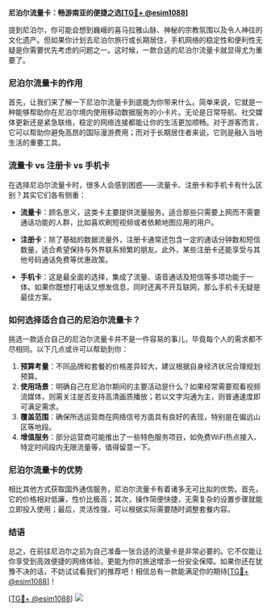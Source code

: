 **尼泊尔流量卡：畅游南亚的便捷之选[[TG💪+ @esim1088](https://t.me/s/esim1088)]**

提到尼泊尔，你可能会想到巍峨的喜马拉雅山脉、神秘的宗教氛围以及令人神往的文化遗产。但如果你计划去尼泊尔旅行或长期居住，手机网络的稳定性和便利性无疑是你需要优先考虑的问题之一。这时候，一款合适的尼泊尔流量卡就显得尤为重要了。

### 尼泊尔流量卡的作用

首先，让我们来了解一下尼泊尔流量卡到底能为你带来什么。简单来说，它就是一种能够帮助你在尼泊尔境内使用移动数据服务的小卡片。无论是日常导航、社交媒体更新还是紧急联络，稳定的网络连接都能让你的生活更加顺畅。对于游客而言，它可以帮助你避免高昂的国际漫游费用；而对于长期居住者来说，它则是融入当地生活的重要工具。

### 流量卡 vs 注册卡 vs 手机卡

在选择尼泊尔流量卡时，很多人会感到困惑——流量卡、注册卡和手机卡有什么区别？其实它们各有侧重：

- **流量卡**：顾名思义，这类卡主要提供流量服务。适合那些只需要上网而不需要通话功能的人群，比如喜欢刷短视频或者依赖地图应用的用户。
  
- **注册卡**：除了基础的数据流量外，注册卡通常还包含一定的通话分钟数和短信数量，适合希望保持与外界联系频繁的朋友。此外，某些注册卡还能享受与其他号码通话免费等优惠政策。

- **手机卡**：这是最全面的选择，集成了流量、语音通话及短信等多项功能于一体。如果你既想打电话又想发信息，同时还离不开互联网，那么手机卡无疑是最佳方案。

### 如何选择适合自己的尼泊尔流量卡？

挑选一款适合自己的尼泊尔流量卡并不是一件容易的事儿，毕竟每个人的需求都不尽相同。以下几点或许可以帮助到你：

1. **预算考量**：不同品牌和套餐的价格差异较大，建议根据自身经济状况合理规划预算。
2. **使用场景**：明确自己在尼泊尔期间的主要活动是什么？如果经常需要观看视频流媒体，则需关注是否支持高清画质播放；若以文字沟通为主，则普通速度即可满足需求。
3. **覆盖范围**：确保所选运营商在网络信号方面具有良好的表现，特别是在偏远山区等地段。
4. **增值服务**：部分运营商可能推出了一些特色服务项目，如免费WiFi热点接入、特定时间段内无限流量等，值得留意一下。

### 尼泊尔流量卡的优势

相比其他方式获取国外通信服务，尼泊尔流量卡有着诸多无可比拟的优势。首先，它的价格相对低廉，性价比极高；其次，操作简便快捷，无需复杂的设置步骤就能立即投入使用；最后，灵活性强，可以根据实际需要随时调整套餐内容。

### 结语

总之，在前往尼泊尔之前为自己准备一张合适的流量卡是非常必要的。它不仅能让你享受到高效便捷的网络体验，更能为你的旅途增添一份安全保障。如果你还在犹豫不决的话，不妨试试看我们的推荐吧！相信总有一款能满足你的期待[[TG💪+ @esim1088](https://t.me/s/esim1088)]！

[[TG💪+ @esim1088](https://t.me/s/esim1088)] ![](https://i.postimg.cc/4NQfJmqS/Snipaste-2025-05-13-00-14-12.png)
